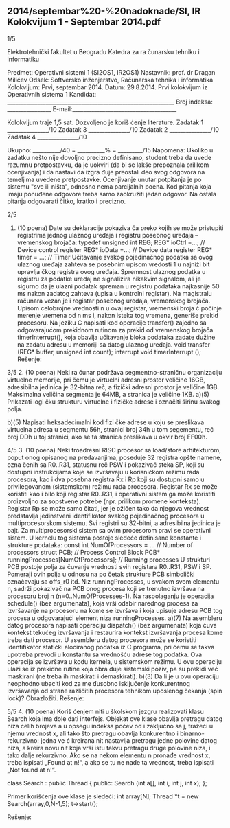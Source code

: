 2014/septembar%20-%20nadoknade/SI, IR Kolokvijum 1 - Septembar 2014.pdf
--------------------------------------------------------------------------------


1/5 
 
Elektrotehnički fakultet u Beogradu 
Katedra za ra
čunarsku tehniku i informatiku 
 
Predmet: Operativni sistemi 1 (SI2OS1, IR2OS1) 
Nastavnik:   prof. dr Dragan Milićev 
Odsek: Softversko inženjerstvo, Računarska tehnika i informatika 
Kolokvijum: Prvi, septembar 2014. 
Datum: 29.8.2014. 
Prvi kolokvijum iz Operativnih sistema 1 
Kandidat:
     _____________________________________________________________ 
Broj indeksa: ________________  E-mail:______________________________________ 
 
Kolokvijum traje 1,5 sat. Dozvoljeno je koriš
ćenje literature. 
Zadatak 1 _______________/10   Zadatak 3 _______________/10 
Zadatak 2 _______________/10   Zadatak 4 _______________/10 
 
Ukupno: __________/40 = __________% = _________/15 
Napomena:    Ukoliko  u  zadatku  nešto  nije  dovoljno  precizno  definisano,  student  treba  da 
uvede razumnu pretpostavku, da je uokviri (da bi se lakše prepoznala prilikom ocenjivanja) i 
da  nastavi  da  izgra
đuje  preostali  deo  svog  odgovora  na  temeljima  uvedene  pretpostavke. 
Ocenjivanje  unutar  potpitanja  je  po  sistemu  "sve  ili  ništa",  odnosno  nema  parcijalnih  poena. 
Kod  pitanja  koja  imaju  ponuđene  odgovore  treba samo  zaokružiti  jedan  odgovor.  Na  ostala 
pitanja odgovarati čitko, kratko i precizno. 
 

2/5 
1. (10 poena) 
Date  su  deklaracije  pokaziva
ča  preko  kojih  se  može  pristupiti  registrima  jednog ulaznog 
uređaja i registru posebnog uređaja – vremenskog brojača: 
typedef unsigned int REG; 
REG* ioCtrl =...;   // Device control register 
REG* ioData =...;   // Device data register 
REG* timer = ...;   // Timer 
Učitavanje  svakog  pojedinačnog  podatka  sa  ovog  ulaznog  uređaja  zahteva  se  posebnim 
upisom  vredosti  1  u  najniži  bit  upravlja
čkog  registra  ovog  uređaja.  Spremnost  ulaznog 
podatka  u  registru  za  podatke  uređaj  ne  signalizira  nikakvim  signalom,  ali  je  sigurno  da  je 
ulazni podatak spreman u registru podataka najkasnije 50 ms nakon zadatog zahteva (upisa u 
kontrolni registar). 
Na  magistralu  računara  vezan  je  i  registar  posebnog  uređaja,  vremenskog  brojača.  Upisom 
celobrojne vrednosti n u ovaj registar, vremenski broja
č počinje merenje vremena od n ms i, 
nakon isteka tog vremena, generiše prekid procesoru. 
Na  jeziku  C  napisati  kod  operacije transfer()  zajedno  sa  odgovarajućom  prekidnom 
rutinom za prekid od vremenskog brojača timerInterrupt(), koja obavlja učitavanje bloka 
podataka zadate dužine na zadatu adresu u memoriji sa datog ulaznog uređaja. 
void transfer (REG* buffer, unsigned int count); 
interrupt void timerInterrupt (); 
Rešenje: 

3/5 
2. (10 poena) 
Neki  ra
čunar  podržava  segmentno-straničnu  organizaciju  virtuelne  memorije,  pri čemu  je 
virtuelni  adresni  prostor  veličine  16GB,  adresibilna  jedinica  je  32-bitna  reč,  a  fizički  adresni 
prostor je veličine 1GB. Maksimalna veličina segmenta je 64MB, a stranica je veličine 1KB. 
a)(5)    Prikazati logi
čku strukturu virtuelne i fizičke adrese i označiti širinu svakog polja. 
 
 
 
 
 
 
 
 
b)(5)    Napisati  heksadecimalni  kod  fizi
čke  adrese  u  koju  se  preslikava  virtuelna  adresa  u 
segmentu  56h,  stranici  broj  34h  u  tom  segementu,  reč  broj  DDh  u  toj  stranici,  ako  se  ta 
stranica preslikava u okvir broj FF00h. 
 

4/5 
3. (10 poena) 
Neki   troadresni   RISC   procesor   sa load/store   arhitekturom,   poput   onog   opisanog   na 
predavanjima,  poseduje  32  registra  opšte  namene,  ozna
čenih  sa R0..R31,  statusnu reč PSW i 
pokazivač  steka  SP,  koji  su  dostupni  instrukcijama  koje  se  izvršavaju  u  korisničkom  režimu 
rada  procesora,  kao  i  dva  posebna  registra Rx  i Rp  koji  su  dostupni  samo  u  privilegovanom 
(sistemskom)  režimu  rada  procesora.  Registar Rx  se  može  koristiti  kao  i  bilo  koji  registar 
R0..R31, i operativni sistem ga može koristiti proizvoljno za sopstvene potrebe (npr. prilikom 
promene konteksta). Registar Rp se može samo 
čitati, jer je ožičen tako da njegova vrednost 
predstavlja  jedinstveni  identifikator  svakog  pojedinačnog  procesora  u  multiprocesorskom 
sistemu. Svi registri su 32-bitni, a adresibilna jedinica je bajt. 
Za  multiprocesorski  sistem  sa  ovim  procesorom  pravi  se  operativni  sistem.  U  kernelu  tog 
sistema postoje sledeće definisane konstante i strukture podataka: 
const int NumOfProcessors = ... // Number of processors 
struct PCB;  // Process Control Block 
PCB* runningProcesses[NumOfProcessors]; // Running processes 
U  strukturi  PCB  postoje  polja  za čuvanje  vrednosti  svih  registara R0..R31,  PSW  i  SP. 
Pomeraji  ovih  polja  u  odnosu  na  po
četak  strukture  PCB  simbolički  označavaju  sa offs_r0 
itd.  Niz runningProcesses,  u  svakom  svom  elementu n,  sadrži  pokazivač  na  PCB  onog 
procesa   koji   se   trenutno   izvršava   na   procesoru   broj n   (n=0..NumOfProcesses-1).   Na 
raspolaganju  je  operacija schedule()  (bez  argumenata),  koja  vrši  odabir  narednog  procesa 
za  izvršavanje  na  procesoru  na  kome  se  izvršava  i  koja  upisuje  adresu  PCB  tog  procesa  u 
odgovarajući element niza runningProcesses. 
a)(7)    Na asembleru datog procesora napisati operaciju dispatch() (bez argumenata) koja 
čuva  kontekst  tekućeg  izvršavanja  i  restaurira  kontekst  izvršavanja  procesa  kome  treba  dati 
procesor.  U  asembleru  datog  procesora  može  se  koristiti  identifikator  statički  alociranog 
podatka  iz  C  programa, pri 
čemu se takva upotreba prevodi u konstantu sa vrednošću adrese 
tog podatka. Ova operacija se izvršava u kodu kernela, u sistemskom režimu. U ovu operaciju 
ulazi se iz prekidne rutine koja obra
đuje sistemski poziv, pa su prekidi već maskirani (ne treba 
ih maskirati i demaskirati). 
b)(3)    Da   li   je   u   ovu   operaciju   neophodno   ubaciti   kod   za   me
đusobno   isključenje 
konkurentnog  izvršavanja  od  strane  različitih  procesora  tehnikom  uposlenog čekanja  (spin 
lock)? Obrazložiti. 
Rešenje: 

5/5 
4. (10 poena) 
Koriš
ćenjem  niti  u  školskom  jezgru  realizovati  klasu Search  koja  ima  dole  dati  interfejs. 
Objekat  ove  klase  obavlja  pretragu  datog  niza  celih  brojeva a  u  opsegu  indeksa  počev  od i 
zaključno  sa j,  tražeći  u  njemu  vrednost x,  ali  tako  što  pretragu  obavlja  konkurentno  i 
binarno-rekurzivno:  jedna  ve
ć  kreirana  nit  nastavlja  pretragu  jedne  polovine  datog  niza,  a 
kreira novu nit koja vrši istu takvu pretragu druge polovine niza, i tako dalje rekurzivno. Ako 
se na nekom elementu n pronađe vrednost x, treba ispisati „Found at n!“, a ako se tu ne nađe 
ta vrednost, treba ispisati „Not found at n!“.
 
class Search : public Thread { 
public: 
  Search (int a[], int i, int j, int x); 
};
 
Primer korišćenja ove klase je sledeći: 
int array[N]; 
Thread *t = new Search(array,0,N-1,5); 
t->start();
 
Rešenje: 
 
 